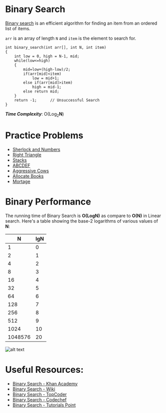 # Binary Search

[Binary search](https://en.wikipedia.org/wiki/Binary_search_algorithm) is an efficient algorithm for finding an item from an ordered list of items.

`arr` is an array of length `N` and `item` is the element to search for.

	int binary_search(int arr[], int N, int item)
	{
		int low = 0, high = N-1, mid;
		while(low<=high)
		{
			mid=low+(high-low)/2;
			if(arr[mid]<item)
				low = mid+1;
			else if(arr[mid]>item)
				high = mid-1;
			else return mid;
		}
		return -1;		// Unsuccessful Search
	}

***Time Complexity***: O(Log<sub>2</sub>**N**)

# Practice Problems

* [Sherlock and Numbers](https://www.hackerearth.com/practice/algorithms/searching/binary-search/practice-problems/algorithm/sherlock-and-numbers/)
* [Right Triangle](https://www.codechef.com/problems/RIGHTTRI)
* [Stacks](https://www.codechef.com/problems/STACKS)
* [ABCDEF](http://www.spoj.com/problems/ABCDEF/)
* [Aggressive Cows](http://www.spoj.com/problems/AGGRCOW/)
* [Allocate Books](https://www.interviewbit.com/problems/allocate-books/)
* [Mortage](https://community.topcoder.com/stat?c=problem_statement&pm=2427&rd=4765)

# Binary Performance

The running time of Binary Search is **O(LogN)** as compare to **O(N)** in Linear search.
Here's a table showing the base-2 logarithms of various values of **N**: 

|N|lgN|
|------------|-----------|
|1|0|
|2|1|
|4|2|
|8|3|
|16|4|
|32|5|
|64|6|
|128|7|
|256|8|
|512|9|
|1024|10|
|1048576|20|


![alt text](https://github.com/ishpreet-singh/cp_your_friend/blob/master/Others/common/images/binary_search_vs_linear_search.png)

# Useful Resources:

* [Binary Search - Khan Academy](https://www.khanacademy.org/computing/computer-science/algorithms/binary-search/a/binary-search)
* [Binary Search - Wiki](https://en.wikipedia.org/wiki/Binary_search_algorithm)
* [Binary Search - TopCoder](https://www.topcoder.com/community/data-science/data-science-tutorials/binary-search/)
* [Binary Search - Codechef](https://www.codechef.com/wiki/tutorial-binary-search)
* [Binary Search - Tutorials Point](https://www.tutorialspoint.com/data_structures_algorithms/binary_search_algorithm.htm)